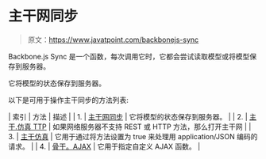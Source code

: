 # 主干网同步

> 原文：<https://www.javatpoint.com/backbonejs-sync>

Backbone.js Sync 是一个函数，每次调用它时，它都会尝试读取模型或将模型保存到服务器。

它将模型的状态保存到服务器。

以下是可用于操作主干同步的方法列表:

| 索引 | 方法 | 描述 |
| 1. | [主干网同步](backbonejs-syncs) | 它将模型的状态保存到服务器。 |
| 2. | [主干.仿真 TTP](backbonejs-emulatehttp) | 如果网络服务器不支持 REST 或 HTTP 方法，那么打开主干网 |
| 3. | [主干仿真](backbonejs-emulatejson) | 它用于通过将方法设置为 true 来处理用 application/JSON 编码的请求。 |
| 4. | [骨干。AJAX](#) | 它用于指定自定义 AJAX 函数。 |